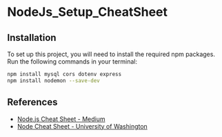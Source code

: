 ﻿# NodeJs_Setup_CheatSheet

## Installation
To set up this project, you will need to install the required npm packages. Run the following commands in your terminal:
```bash
npm install mysql cors dotenv express
npm install nodemon --save-dev
```


## References
- [Node.js Cheat Sheet - Medium](https://medium.com/@yuvrajkakkar1/node-js-cheat-sheet-essential-quick-reference-f26322ac1189)
- [Node Cheat Sheet - University of Washington](https://courses.cs.washington.edu/courses/cse154/19su/resources/assets/cheatsheets/node-cheatsheet.pdf)
